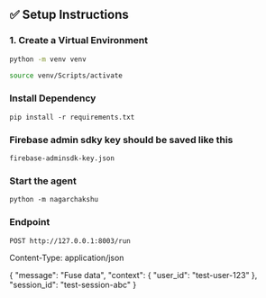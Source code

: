 
## ✅ Setup Instructions

### 1. Create a Virtual Environment

```bash
python -m venv venv

source venv/Scripts/activate
```

### Install Dependency

```pip install -r requirements.txt```

### Firebase admin sdky key should be saved like this
```firebase-adminsdk-key.json```

### Start the agent
```python -m nagarchakshu```

### Endpoint

```POST http://127.0.0.1:8003/run```

Content-Type: application/json

{
  "message": "Fuse data",
  "context": {
    "user_id": "test-user-123"
  },
  "session_id": "test-session-abc"
}








